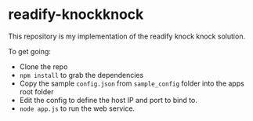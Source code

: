 # readify-knockknock

This repository is my implementation of the readify knock knock solution.

To get going:

- Clone the repo
- `npm install` to grab the dependencies
- Copy the sample `config.json` from `sample_config` folder into the apps root folder
- Edit the config to define the host IP and port to bind to.
- `node app.js` to run the web service.

